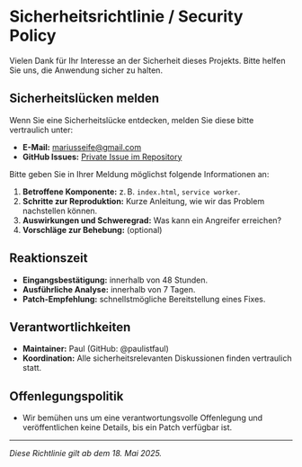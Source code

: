 # Sicherheitsrichtlinie / Security Policy

Vielen Dank für Ihr Interesse an der Sicherheit dieses Projekts. Bitte helfen Sie uns, die Anwendung sicher zu halten.

## Sicherheitslücken melden

Wenn Sie eine Sicherheitslücke entdecken, melden Sie diese bitte vertraulich unter:

* **E-Mail:** [mariusseife@gmail.com](mailto:paulistfaul-security@example.com)
* **GitHub Issues:** [Private Issue im Repository](https://github.com/paulistfaul/ki-progress-tracker/issues)

Bitte geben Sie in Ihrer Meldung möglichst folgende Informationen an:

1. **Betroffene Komponente:** z. B. `index.html`, `service worker`.
2. **Schritte zur Reproduktion:** Kurze Anleitung, wie wir das Problem nachstellen können.
3. **Auswirkungen und Schweregrad:** Was kann ein Angreifer erreichen?
4. **Vorschläge zur Behebung:** (optional)

## Reaktionszeit

* **Eingangsbestätigung:** innerhalb von 48 Stunden.
* **Ausführliche Analyse:** innerhalb von 7 Tagen.
* **Patch-Empfehlung:** schnellstmögliche Bereitstellung eines Fixes.

## Verantwortlichkeiten

* **Maintainer:** Paul (GitHub: @paulistfaul)
* **Koordination:** Alle sicherheitsrelevanten Diskussionen finden vertraulich statt.

## Offenlegungspolitik

* Wir bemühen uns um eine verantwortungsvolle Offenlegung und veröffentlichen keine Details, bis ein Patch verfügbar ist.

---

*Diese Richtlinie gilt ab dem 18. Mai 2025.*
